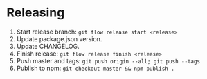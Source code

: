 # Releasing

1. Start release branch: `git flow release start <release>`
2. Update package.json version.
3. Update CHANGELOG.
4. Finish release: `git flow release finish <release>`
5. Push master and tags: `git push origin --all; git push --tags`
6. Publish to npm: `git checkout master && npm publish .`
